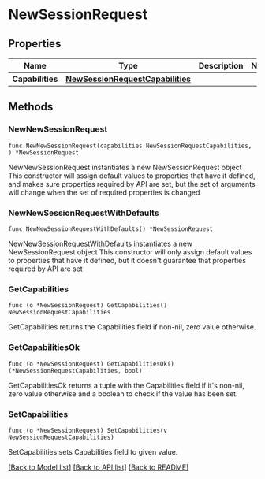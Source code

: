 # NewSessionRequest

## Properties

Name | Type | Description | Notes
------------ | ------------- | ------------- | -------------
**Capabilities** | [**NewSessionRequestCapabilities**](NewSessionRequestCapabilities.md) |  | 

## Methods

### NewNewSessionRequest

`func NewNewSessionRequest(capabilities NewSessionRequestCapabilities, ) *NewSessionRequest`

NewNewSessionRequest instantiates a new NewSessionRequest object
This constructor will assign default values to properties that have it defined,
and makes sure properties required by API are set, but the set of arguments
will change when the set of required properties is changed

### NewNewSessionRequestWithDefaults

`func NewNewSessionRequestWithDefaults() *NewSessionRequest`

NewNewSessionRequestWithDefaults instantiates a new NewSessionRequest object
This constructor will only assign default values to properties that have it defined,
but it doesn't guarantee that properties required by API are set

### GetCapabilities

`func (o *NewSessionRequest) GetCapabilities() NewSessionRequestCapabilities`

GetCapabilities returns the Capabilities field if non-nil, zero value otherwise.

### GetCapabilitiesOk

`func (o *NewSessionRequest) GetCapabilitiesOk() (*NewSessionRequestCapabilities, bool)`

GetCapabilitiesOk returns a tuple with the Capabilities field if it's non-nil, zero value otherwise
and a boolean to check if the value has been set.

### SetCapabilities

`func (o *NewSessionRequest) SetCapabilities(v NewSessionRequestCapabilities)`

SetCapabilities sets Capabilities field to given value.



[[Back to Model list]](../README.md#documentation-for-models) [[Back to API list]](../README.md#documentation-for-api-endpoints) [[Back to README]](../README.md)


